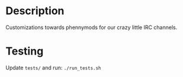 Description
===========

Customizations towards phennymods for our crazy little IRC channels.

Testing
=======

Update `tests/` and run: `./run_tests.sh`
